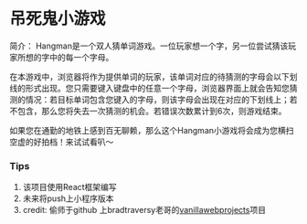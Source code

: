 # 吊死鬼小游戏
简介：
Hangman是一个双人猜单词游戏。一位玩家想一个字，另一位尝试猜该玩家所想的字中的每一个字母。

在本游戏中，浏览器将作为提供单词的玩家，该单词对应的待猜测的字母会以下划线的形式出现。您只需要键入键盘中的任意一个字母，浏览器界面上就会告知您猜测的情况：若目标单词包含您键入的字母，则该字母会出现在对应的下划线上；若不包含，那么您将失去一次猜测的机会。若错误次数累计到6次，则游戏结束。

如果您在通勤的地铁上感到百无聊赖，那么这个Hangman小游戏将会成为您横扫空虚的好拍档！来试试看叭～

### Tips

1. 该项目使用React框架编写
2. 未来将push上小程序版本
3. credit: 偷师于github 上bradtraversy老哥的[vanillawebprojects](https://github.com/bradtraversy/vanillawebprojects)项目
